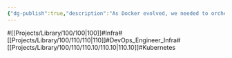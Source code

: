 ```yaml
---
{"dg-publish":true,"description":"As Docker evolved, we needed to orchestrate a lot of containers, tens of thousands in fact, so the brilliant engineers at Google made it open source. It requires a deep understanding of deployment, speed, management, etc. Starting from the basic configuration or components kubelet or kube-proxy etcd, to the all-important version control. But for me the most important thing about Kubernetes is to use it or not to use it. Because this complex technology can be even become more complexitly.","permalink":"/projects/library/100/110/110-10/110-10/","dgPassFrontmatter":true,"noteIcon":"0","created":"2024-04-23T20:51:34.250+09:00","updated":"2024-06-20T02:00:09.207+09:00"}
---
```


#[[Projects/Library/100/100\|100]]#Infra#[[Projects/Library/100/110/110\|110]]#DevOps_Engineer_Infra#[[Projects/Library/100/110/110.10/110.10\|110.10]]#Kubernetes
